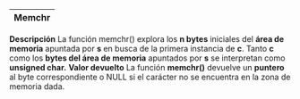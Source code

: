 | Memchr |
|--------|
**Descripción**
La función memchr() explora los **n bytes** iniciales del **área de memoria** apuntada por **s** en busca de la primera instancia de **c**. 
Tanto **c** como los **bytes del área de memoria** apuntados por **s** se interpretan como **unsigned char.**
**Valor devuelto**
La función **memchr()** devuelve un **puntero** al byte correspondiente o NULL si el carácter no se encuentra en la zona de memoria dada.
